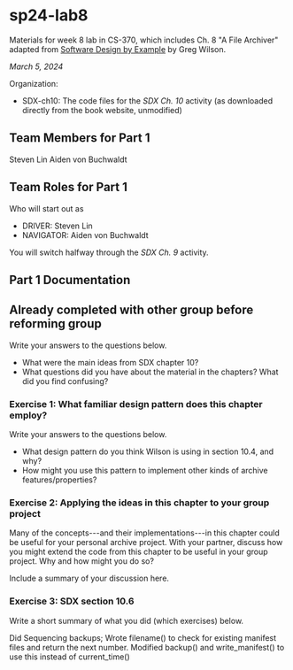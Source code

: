 # sp24-lab8
Materials for week 8 lab in CS-370, which includes Ch. 8 "A File Archiver" adapted from [Software Design by Example](https://third-bit.com/sdxpy/) by Greg Wilson.

_March 5, 2024_

Organization:
* SDX-ch10: The code files for the _SDX Ch. 10_ activity (as downloaded directly from the book website, unmodified) 

## Team Members for Part 1
Steven Lin
Aiden von Buchwaldt

## Team Roles for Part 1
Who will start out as
* DRIVER: Steven Lin
* NAVIGATOR: Aiden von Buchwaldt

You will switch halfway through the _SDX Ch. 9_ activity.

## Part 1 Documentation
## Already completed with other group before reforming group
Write your answers to the questions below.

* What were the main ideas from SDX chapter 10?
* What questions did you have about the material in the chapters? What did you find confusing?


### Exercise 1: What familiar design pattern does this chapter employ?

Write your answers to the questions below.

* What design pattern do you think Wilson is using in section 10.4, and why?
* How might you use this pattern to implement other kinds of archive features/properties?

### Exercise 2: Applying the ideas in this chapter to your group project

Many of the concepts---and their implementations---in this chapter could be useful for your personal archive project. With your partner, discuss how you might extend the code from this chapter to be useful in your group project. Why and how might you do so?

Include a summary of your discussion here.

### Exercise 3: SDX section 10.6

Write a short summary of what you did (which exercises) below.

Did Sequencing backups; Wrote filename() to check for existing manifest files and return the next number. Modified backup() and write_manifest() to use this instead of current_time()